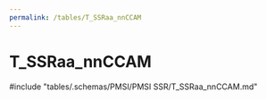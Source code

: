```yaml
---
permalink: /tables/T_SSRaa_nnCCAM
---
```

# T_SSRaa_nnCCAM

<!-- ATTENTION : Ne pas supprimer ou modifier la ligne ci-dessous -->
#include "tables/.schemas/PMSI/PMSI SSR/T_SSRaa_nnCCAM.md"
<!-- ATTENTION : Ne pas supprimer ou modifier la ligne ci-dessus -->
